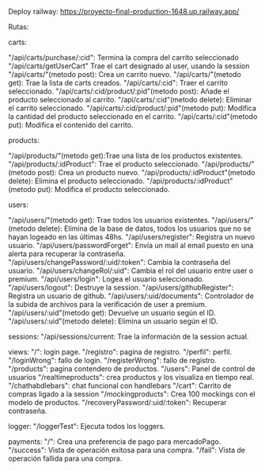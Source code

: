 Deploy railway:
https://proyecto-final-production-1648.up.railway.app/

Rutas:

carts:

"/api/carts/purchase/:cid": Termina la compra del carrito seleccionado
"/api/carts/getUserCart" Trae el cart designado al user, usando la session
"/api/carts/"(metodo post): Crea un carrito nuevo.
"/api/carts/"(metodo get): Trae la lista de carts creados.
"/api/carts/:cid": Traer el carrito seleccionado.
"/api/carts/:cid/product/:pid"(metodo post): Añade el producto seleccionado al carrito.
"/api/carts/:cid"(metodo delete): Eliminar el carrito seleccionado.
"/api/carts/:cid/product/:pid"(metodo put): Modifica la cantidad del producto seleccionado en el carrito.
"/api/carts/:cid"(metodo put): Modifica el contenido del carrito.

products:

"/api/products/"(metodo get):Trae una lista de los productos existentes.
"/api/products/:idProduct": Trae el producto seleccionado.
"/api/products/"(metodo post): Crea un producto nuevo.
"/api/products/:idProduct"(metodo delete): Elimina el producto seleccionado.
"/api/products/:idProduct"(metodo put): Modifica el producto seleccionado.

users:

"/api/users/"(metodo get): Trae todos los usuarios existentes.
"/api/users/"(metodo delete): Elimina de la base de datos, todos los usuarios que no se hayan logeado en las últimas 48hs.
"/api/users/register": Registra un nuevo usuario.
"/api/users/passwordForget": Envía un mail al email puesto en una alerta para recuperar la contraseña.
"/api/users/changePassword/:uid/:token": Cambia la contraseña del usuario.
"/api/users/changeRol/:uid": Cambia el rol del usuario entre user o premium.
"/api/users/login": Logea el usuario seleccionado.
"/api/users/logout": Destruye la session.
"/api/users/githubRegister": Registra un usuario de github.
"/api/users/:uid/documents": Controlador de la subida de archivos para la verificación de user a premium.
"/api/users/:uid"(metodo get): Devuelve un usuario según el ID.
"/api/users/:uid"(metodo delete): Elimina un usuario según el ID.

sessions:
"/api/sessions/current: Trae la información de la session actual.

views:
"/": login page.
"/registro": pagina de registro.
"/perfil": perfil.
"/loginWrong": fallo de login.
"/registerWrong": fallo de registro.
"/products": pagina contendero de productos.
"/users": Panel de control de usuarios
"/realtimeproducts": crea productos y los visualiza en tiempo real.
"/chathabdlebars": chat funcional con handlebars
"/cart": Carrito de compras ligado a la session
"/mockingproducts": Crea 100 mockings con el modelo de productos.
"/recoveryPassword/:uid/:token": Recuperar contraseña.

logger:
"/loggerTest": Ejecuta todos los loggers.

payments:
"/": Crea una preferencia de pago para mercadoPago.
"/success": Vista de operación exitosa para una compra.
"/fail": Vista de operación fallida para una compra.